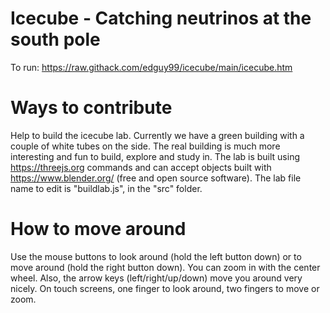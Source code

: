 # Icecube - Catching neutrinos at the south pole
To run:
https://raw.githack.com/edguy99/icecube/main/icecube.htm

# Ways to contribute
Help to build the icecube lab. Currently we have a green building with a couple of white tubes on the side. The real building is much more interesting and fun to build, explore and study in. The lab is built using https://threejs.org commands and can accept objects built with https://www.blender.org/ (free and open source software). The lab file name to edit is "buildlab.js", in the "src" folder.

# How to move around
Use the mouse buttons to look around (hold the left button down) or to move around (hold the right button down). You can zoom in with the center wheel. Also, the arrow keys (left/right/up/down) move you around very nicely. On touch screens, one finger to look around, two fingers to move or zoom.
